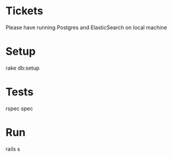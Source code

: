 Tickets
=======

Please have running Postgres and ElasticSearch on local machine

Setup
=====
rake db:setup

Tests
=====
rspec spec

Run
===
rails s
